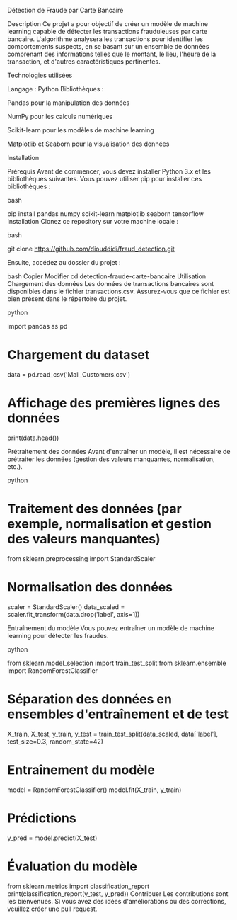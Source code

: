 Détection de Fraude par Carte Bancaire

Description
Ce projet a pour objectif de créer un modèle de machine learning capable de détecter les transactions frauduleuses par carte bancaire. L'algorithme analysera les transactions pour identifier les comportements suspects, en se basant sur un ensemble de données comprenant des informations telles que le montant, le lieu, l'heure de la transaction, et d'autres caractéristiques pertinentes.

Technologies utilisées

Langage : Python
Bibliothèques :

Pandas pour la manipulation des données

NumPy pour les calculs numériques

Scikit-learn pour les modèles de machine learning

Matplotlib et Seaborn pour la visualisation des données

Installation

Prérequis
Avant de commencer, vous devez installer Python 3.x et les bibliothèques suivantes. Vous pouvez utiliser pip pour installer ces bibliothèques :

bash


pip install pandas numpy scikit-learn matplotlib seaborn tensorflow
Installation
Clonez ce repository sur votre machine locale :

bash

git clone https://github.com/diouddidi/fraud_detection.git

Ensuite, accédez au dossier du projet :

bash
Copier
Modifier
cd detection-fraude-carte-bancaire
Utilisation
Chargement des données
Les données de transactions bancaires sont disponibles dans le fichier transactions.csv. Assurez-vous que ce fichier est bien présent dans le répertoire du projet.

python


import pandas as pd

# Chargement du dataset
data = pd.read_csv('Mall_Customers.csv')

# Affichage des premières lignes des données

print(data.head())

Prétraitement des données
Avant d'entraîner un modèle, il est nécessaire de prétraiter les données (gestion des valeurs manquantes, normalisation, etc.).

python


# Traitement des données (par exemple, normalisation et gestion des valeurs manquantes)

from sklearn.preprocessing import StandardScaler

# Normalisation des données

scaler = StandardScaler()
data_scaled = scaler.fit_transform(data.drop('label', axis=1))

Entraînement du modèle
Vous pouvez entraîner un modèle de machine learning pour détecter les fraudes.

python


from sklearn.model_selection import train_test_split
from sklearn.ensemble import RandomForestClassifier


# Séparation des données en ensembles d'entraînement et de test

X_train, X_test, y_train, y_test = train_test_split(data_scaled, data['label'], test_size=0.3, random_state=42)

# Entraînement du modèle
model = RandomForestClassifier()
model.fit(X_train, y_train)

# Prédictions
y_pred = model.predict(X_test)

# Évaluation du modèle
from sklearn.metrics import classification_report
print(classification_report(y_test, y_pred))
Contribuer
Les contributions sont les bienvenues. Si vous avez des idées d'améliorations ou des corrections, veuillez créer une pull request.

